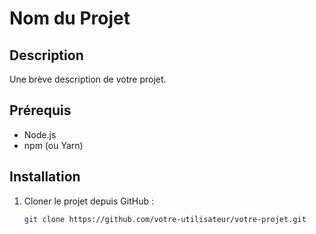 # Nom du Projet

## Description
Une brève description de votre projet.

## Prérequis
- Node.js
- npm (ou Yarn)

## Installation

1. Cloner le projet depuis GitHub :
   ```bash
   git clone https://github.com/votre-utilisateur/votre-projet.git
